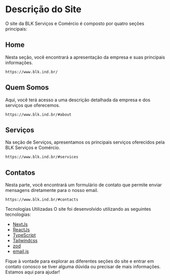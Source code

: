 # Descrição do Site

O site da BLK Serviços e Comércio é composto por quatro seções principais:

## Home

Nesta seção, você encontrará a apresentação da empresa e suas principais informações.

    https://www.blk.ind.br/

## Quem Somos

Aqui, você terá acesso a uma descrição detalhada da empresa e dos serviços que oferecemos.

    https://www.blk.ind.br/#about

## Serviços

Na seção de Serviços, apresentamos os principais serviços oferecidos pela BLK Serviços e Comércio.

    https://www.blk.ind.br/#services

## Contatos

Nesta parte, você encontrará um formulário de contato que permite enviar mensagens diretamente para o nosso email.

    https://www.blk.ind.br/#contacts

Tecnologias Utilizadas
O site foi desenvolvido utilizando as seguintes tecnologias:

- [NextJs](https://nextjs.org/)
- [ReactJs](https://react.dev/)
- [TypeScript](https://www.typescriptlang.org/)
- [Tailwindcss](https://tailwindcss.com/)
- [zod](https://zod.dev/)
- [email.js](https://www.emailjs.com/)

Fique à vontade para explorar as diferentes seções do site e entrar em contato conosco se tiver alguma dúvida ou precisar de mais informações. Estamos aqui para ajudar!
